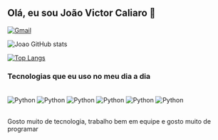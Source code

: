 ## Olá, eu sou João Victor Caliaro 👋

[![Gmail](	https://img.shields.io/badge/Gmail-D14836?style=for-the-badge&logo=gmail&logoColor=white)](mailto:jcaliaro@gmail.com)

![Joao GitHub stats](https://github-readme-stats.vercel.app/api?username=joaovictorcaliaro&show_icons=true&theme=dark)

[![Top Langs](https://github-readme-stats.vercel.app/api/top-langs/?username=joaovictorcaliaro&layout=compact&theme=dark&show_icons=true)](https://github.com/anuraghazra/github-readme-stats)

### Tecnologias que eu uso no meu dia a dia

<div style="display: inline_block"><br/>
  <img align="center" alt="Python" src="https://img.shields.io/badge/Python-3776AB?style=for-the-badge&logo=python&logoColor=white">
  <img align="center" alt="Python" src="https://img.shields.io/badge/CSS3-1572B6?style=for-the-badge&logo=css3&logoColor=white">
  <img align="center" alt="Python" src="https://img.shields.io/badge/HTML5-E34F26?style=for-the-badge&logo=html5&logoColor=white">
  <img align="center" alt="Python" src="https://img.shields.io/badge/C%2B%2B-00599C?style=for-the-badge&logo=c%2B%2B&logoColor=white">
  <img align="center" alt="Python" src="https://img.shields.io/badge/Bootstrap-563D7C?style=for-the-badge&logo=bootstrap&logoColor=white">
  <img align="center" alt="Python" src="https://img.shields.io/badge/JavaScript-F7DF1E?style=for-the-badge&logo=javascript&logoColor=black">

</div><br/>

Gosto muito de tecnologia, trabalho bem em equipe e gosto muito de programar
